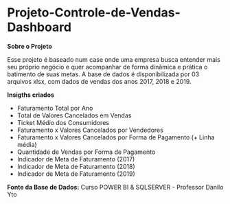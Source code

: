 # Projeto-Controle-de-Vendas-Dashboard

**Sobre o Projeto** 

Esse projeto é baseado num case onde uma empresa busca entender mais seu próprio negócio e quer acompanhar de forma dinâmica e prática o batimento de suas metas. A base de dados é disponibilizada por 03 arquivos xlsx, com dados de vendas dos anos 2017, 2018 e 2019. 

**Insigths criados**

- Faturamento Total por Ano
- Total de Valores Cancelados em Vendas
- Ticket Médio dos Consumidores
- Faturamento x Valores Cancelados por Vendedores
- Faturamento x Valores Cancelados por Forma de Pagamento (+ Linha média)
- Quantidade de Vendas por Forma de Pagamento
- Indicador de Meta de Faturamento (2017)
- Indicador de Meta de Faturamento (2018)
- Indicador de Meta de Faturamento (2019)

  
**Fonte da Base de Dados:** Curso POWER BI & SQLSERVER - Professor Danilo Yto


